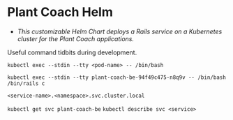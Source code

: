 # Plant Coach Helm
- *This customizable Helm Chart deploys a Rails service on a Kubernetes cluster for the Plant Coach applications.*

Useful command tidbits during development.

`kubectl exec --stdin --tty <pod-name> -- /bin/bash`

`kubectl exec --stdin --tty plant-coach-be-94f49c475-n8q9v -- /bin/bash `
`/bin/rails c`

`<service-name>.<namespace>.svc.cluster.local`

`kubectl get svc plant-coach-be`
`kubectl describe svc <service>`
